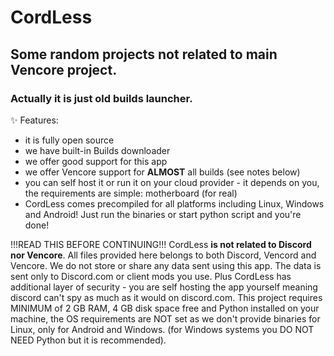 # CordLess
## Some random projects not related to main Vencore project.

### Actually it is just old builds launcher.
✨ Features:
- it is fully open source
- we have built-in Builds downloader
- we offer good support for this app
- we offer Vencore support for **ALMOST** all builds (see notes below)
- you can self host it or run it on your cloud provider - it depends on you, the requirements are simple: motherboard (for real) 
- CordLess comes precompiled for all platforms including Linux, Windows and Android! Just run the binaries or start python script and you're done!

!!!READ THIS BEFORE CONTINUING!!!
CordLess **is not related to Discord nor Vencore**. All files provided here belongs to both Discord, Vencord and Vencore.
We do not store or share any data sent using this app. The data is sent only to Discord.com or client mods you use. Plus CordLess has additional layer of security - you are self hosting the app yourself meaning discord can't spy as much as it would on discord.com.
This project requires MINIMUM of 2 GB RAM, 4 GB disk space free and Python installed on your machine, the OS requirements are NOT set as we don't provide binaries for Linux, only for Android and Windows. (for Windows systems you DO NOT NEED Python but it is recommended).